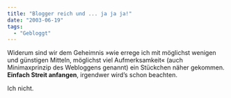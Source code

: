 ```yaml
---
title: "Blogger reich und ... ja ja ja!"
date: "2003-06-19"
tags:
  - "Gebloggt"
---
```


Widerum sind wir dem Geheimnis »wie errege ich mit möglichst wenigen und günstigen Mitteln, möglichst viel Aufmerksamkeit« (auch Minimaxprinzip des Webloggens genannt) ein Stückchen näher gekommen. **Einfach Streit anfangen**, irgendwer wird’s schon beachten.

Ich nicht.
